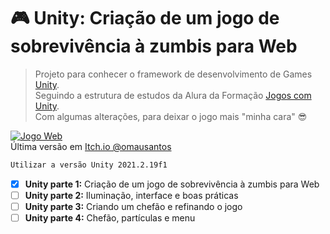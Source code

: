 # :video_game: Unity: Criação de um jogo de sobrevivência à zumbis para Web
> Projeto para conhecer o framework de desenvolvimento de Games [Unity](https://unity.com/).
> <br>Seguindo a estrutura de estudos da Alura da Formação [Jogos com Unity](https://cursos.alura.com.br/formacao-jogos-unity).
> <br>Com algumas alterações, para deixar o jogo mais "minha cara" 😎 

[![Jogo Web](https://uploaddeimagens.com.br/images/003/733/986/original/Captura_de_Tela_2022-02-17_a%CC%80s_23.45.33.png)](https://omausantos.itch.io/apocalipse-zumbi)
<br />Última versão em [Itch.io @omausantos](https://omausantos.itch.io/apocalipse-zumbi)

```bash
Utilizar a versão Unity 2021.2.19f1
```

- [x] **Unity parte 1:** Criação de um jogo de sobrevivência à zumbis para Web
- [ ] **Unity parte 2:** Iluminação, interface e boas práticas
- [ ] **Unity parte 3:** Criando um chefão e refinando o jogo
- [ ] **Unity parte 4:** Chefão, partículas e menu
